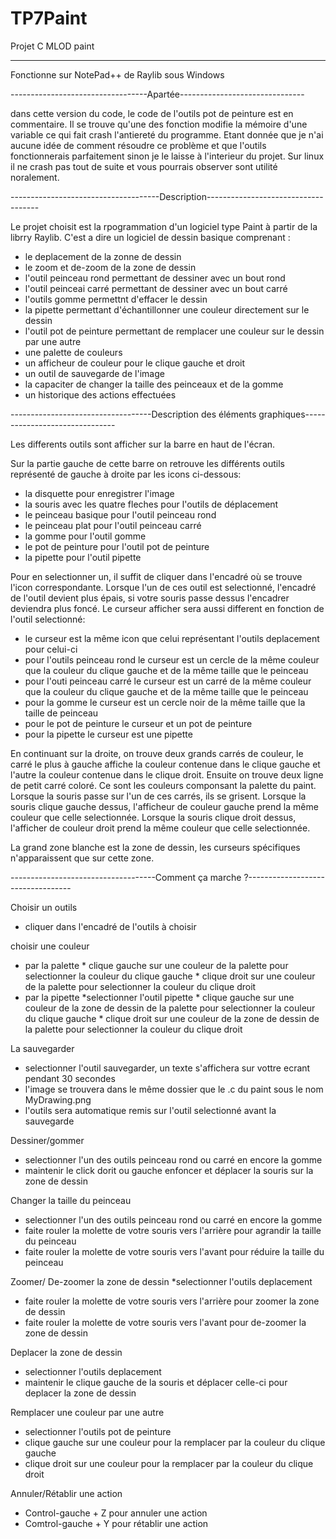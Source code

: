 # TP7Paint
 Projet C MLOD paint
 
-------------------------------------

 Fonctionne sur NotePad++ de Raylib sous Windows
 
 ----------------------------------Apartée-------------------------------
 
 dans cette version du code, le code de l'outils pot de peinture est en commentaire. Il se trouve qu'une des fonction modifie la mémoire d'une variable ce qui fait crash l'antiereté du programme. Etant donnée que je n'ai aucune idée de comment résoudre ce problème et que l'outils fonctionnerais parfaitement sinon je le laisse à l'interieur du projet.
 Sur linux il ne crash pas tout de suite et vous pourrais observer sont utilité noralement.
 
-------------------------------------Description------------------------------------

Le projet choisit est la rpogrammation d'un logiciel type Paint à partir de la librry Raylib. C'est a dire un logiciel de dessin basique comprenant :
   * le deplacement de la zonne de dessin
   * le zoom et de-zoom de la zone de dessin
   * l'outil peinceau rond permettant de dessiner avec un bout rond
   * l'outil peinceai carré permettant de dessiner avec un bout carré
   * l'outils gomme permettnt d'effacer le dessin
   * la pipette permettant d'échantillonner une couleur directement sur le dessin
   * l'outil pot de peinture permettant de remplacer une couleur sur le dessin par une autre
   * une palette de couleurs
   * un afficheur de couleur pour le clique gauche et droit
   * un outil de sauvegarde de l'image
   * la capaciter de changer la taille des peinceaux et de la gomme
   * un historique des actions effectuées

-----------------------------------Description des éléments graphiques-------------------------------

Les differents outils sont afficher sur la barre en haut de l'écran.

Sur la partie gauche de cette barre on retrouve les différents outils représenté de gauche à droite par les icons ci-dessous:
   * la disquette pour enregistrer l'image
   * la souris avec les quatre fleches pour l'outils de déplacement
   * le peinceau basique pour l'outil peinceau rond
   * le peinceau plat pour l'outil peinceau carré
   * la gomme pour l'outil gomme
   * le pot de peinture pour l'outil pot de peinture
   * la pipette pour l'outil pipette

Pour en selectionner un, il suffit de cliquer dans l'encadré où se trouve l'icon correspondante.
Lorsque l'un de ces outil est selectionné, l'encadré de l'outil devient plus épais, si votre souris passe dessus l'encadrer deviendra plus foncé.
Le curseur afficher sera aussi different en fonction de l'outil selectionné:
   * le curseur est la même icon que celui représentant l'outils deplacement pour celui-ci
   * pour l'outils peinceau rond le curseur est un cercle de la même couleur que la couleur du clique gauche et de la même taille que le peinceau
   * pour l'outi peinceau carré le curseur est un carré de la même couleur que la couleur du clique gauche et de la même taille que le peinceau
   * pour la gomme le curseur est un cercle noir de la même taille que la taille de peinceau
   * pour le pot de peinture le curseur et un pot de peinture
   * pour la pipette le curseur est une pipette

En continuant sur la droite, on trouve deux grands carrés de couleur,
le carré le plus à gauche affiche la couleur contenue dans le clique gauche et l'autre la couleur contenue dans le clique droit.
Ensuite on trouve deux ligne de petit carré coloré. Ce sont les couleurs componsant la palette du paint. Lorsque la souris passe sur l'un de ces carrés, ils se grisent.
Lorsque la souris clique gauche dessus, l'afficheur de couleur gauche prend la même couleur que celle selectionnée.
Lorsque la souris clique droit dessus, l'afficher de couleur droit prend la même couleur que celle selectionnée.

La grand zone blanche est la zone de dessin, les curseurs spécifiques n'apparaissent que sur cette zone.

------------------------------------Comment ça marche ?----------------------------------

Choisir un outils
   * cliquer dans l'encadré de l'outils à choisir

choisir une couleur
   - par la palette
	* clique gauche sur une couleur de la palette pour selectionner la couleur du clique gauche
	* clique droit sur une couleur de la palette pour selectionner la couleur du clique droit
   - par la pipette
	*selectionner l'outil pipette
	* clique gauche sur une couleur de la zone de dessin de la palette pour selectionner la couleur du clique gauche
	* clique droit sur une couleur de la zone de dessin de la palette pour selectionner la couleur du clique droit

La sauvegarder
   * selectionner l'outil sauvegarder, un texte s'affichera sur vottre ecrant pendant 30 secondes
   * l'image se trouvera dans le même dossier que le .c du paint sous le nom MyDrawing.png
   * l'outils sera automatique remis sur l'outil selectionné avant la sauvegarde

Dessiner/gommer
   * selectionner l'un des outils peinceau rond ou carré en encore la gomme
   * maintenir le click dorit ou gauche enfoncer et déplacer la souris sur la zone de dessin

Changer la taille du peinceau
   * selectionner l'un des outils peinceau rond ou carré en encore la gomme
   * faite rouler la molette de votre souris vers l'arrière pour agrandir la taille du peinceau
   * faite rouler la molette de votre souris vers l'avant pour réduire la taille du peinceau

Zoomer/ De-zoomer la zone de dessin
   *selectionner l'outils deplacement
   * faite rouler la molette de votre souris vers l'arrière pour zoomer la zone de dessin
   * faite rouler la molette de votre souris vers l'avant pour de-zoomer la zone de dessin

Deplacer la zone de dessin
   * selectionner l'outils deplacement
   * maintenir le clique gauche de la souris et déplacer celle-ci pour deplacer la zone de dessin

Remplacer une couleur par une autre
   * selectionner l'outils pot de peinture
   * clique gauche sur une couleur pour la remplacer par la couleur du clique gauche
   * clique droit sur une couleur pour la remplacer par la couleur du clique droit

Annuler/Rétablir une action
   * Control-gauche + Z pour annuler une action
   * Comtrol-gauche + Y pour rétablir une action


